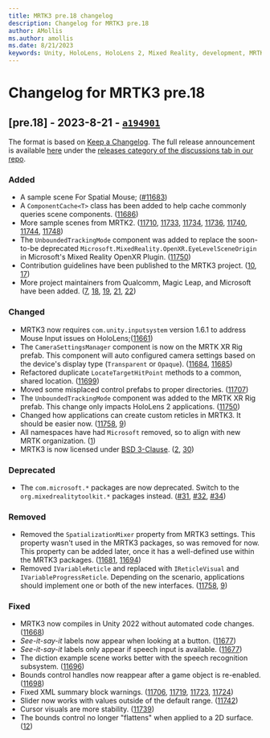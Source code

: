 ```yaml
---
title: MRTK3 pre.18 changelog
description: Changelog for MRTK3 pre.18
author: AMollis
ms.author: amollis
ms.date: 8/21/2023
keywords: Unity, HoloLens, HoloLens 2, Mixed Reality, development, MRTK, MRTK3, MRTK3 preview, MRTK3 public preview, changelog, MRTK3 changelog
---
```


# Changelog for MRTK3 pre.18

## [pre.18] - 2023-8-21 - [`a194901`](https://github.com/MixedRealityToolkit/MixedRealityToolkit-Unity/commit/a1949013355f7b3561681faf2971647ccd4c6fc4)

The format is based on [Keep a Changelog](https://keepachangelog.com/en/1.1.0/). The full release announcement is available [here](https://github.com/MixedRealityToolkit/MixedRealityToolkit-Unity/discussions/categories/releases) under the [releases category of the discussions tab in our repo](https://github.com/microsoft/MixedRealityToolkit-Unity/discussions/categories/releases).

### Added

- A sample scene For Spatial Mouse; ([#11683](https://github.com/microsoft/MixedRealityToolkit-Unity/pull/11683))
- A `ComponentCache<T>` class has been added to help cache commonly queries scene components. ([11686](https://github.com/microsoft/MixedRealityToolkit-Unity/pull/11686))
- More sample scenes from MRTK2. ([11710](https://github.com/microsoft/MixedRealityToolkit-Unity/pull/11710), [11733](https://github.com/microsoft/MixedRealityToolkit-Unity/pull/11733), [11734](https://github.com/microsoft/MixedRealityToolkit-Unity/pull/11734), [11736](https://github.com/microsoft/MixedRealityToolkit-Unity/pull/11736), [11740](https://github.com/microsoft/MixedRealityToolkit-Unity/pull/11740), [11744](https://github.com/microsoft/MixedRealityToolkit-Unity/pull/11744), [11748](https://github.com/microsoft/MixedRealityToolkit-Unity/pull/11748))
- The `UnboundedTrackingMode` component was added to replace the soon-to-be deprecated `Microsoft.MixedReality.OpenXR.EyeLevelSceneOrigin` in Microsoft's Mixed Reality OpenXR Plugin. ([11750](https://github.com/microsoft/MixedRealityToolkit-Unity/pull/11750))
- Contribution guidelines have been published to the MRTK3 project. ([10](https://github.com/MixedRealityToolkit/MixedRealityToolkit-Unity/pull/10), [17](https://github.com/MixedRealityToolkit/MixedRealityToolkit-Unity/pull/17))
- More project maintainers from Qualcomm, Magic Leap, and Microsoft have been added. ([7](https://github.com/MixedRealityToolkit/MixedRealityToolkit-Unity/pull/7), [18](https://github.com/MixedRealityToolkit/MixedRealityToolkit-Unity/pull/18), [19](https://github.com/MixedRealityToolkit/MixedRealityToolkit-Unity/pull/19), [21](https://github.com/MixedRealityToolkit/MixedRealityToolkit-Unity/pull/21), [22](https://github.com/MixedRealityToolkit/MixedRealityToolkit-Unity/pull/22))

### Changed

- MRTK3 now requires `com.unity.inputsystem` version 1.6.1 to address Mouse Input issues on HoloLens;([11661](https://github.com/microsoft/MixedRealityToolkit-Unity/pull/11661))
- The `CameraSettingsManager` component is now on the MRTK XR Rig prefab. This component will auto configured camera settings based on the device's display type (`Transparent` or `Opaque`). ([11684](https://github.com/microsoft/MixedRealityToolkit-Unity/pull/11684), [11685](https://github.com/microsoft/MixedRealityToolkit-Unity/pull/11685))
- Refactored duplicate `LocateTargetHitPoint` methods to a common, shared location. ([11699](https://github.com/microsoft/MixedRealityToolkit-Unity/pull/11699))
- Moved some misplaced control prefabs to proper directories. ([11707](https://github.com/microsoft/MixedRealityToolkit-Unity/pull/11707))
- The `UnboundedTrackingMode` component was added to the MRTK XR Rig prefab. This change only impacts HoloLens 2 applications. ([11750](https://github.com/microsoft/MixedRealityToolkit-Unity/pull/11750))
- Changed how applications can create custom reticles in MRTK3. It should be easier now. ([11758](https://github.com/microsoft/MixedRealityToolkit-Unity/pull/11758), [9](https://github.com/MixedRealityToolkit/MixedRealityToolkit-Unity/pull/9))
- All namespaces have had `Microsoft` removed, so to align with new MRTK organization. ([1](https://github.com/MixedRealityToolkit/MixedRealityToolkit-Unity/pull/1))
- MRTK3 is now licensed under [BSD 3-Clause](https://github.com/MixedRealityToolkit/MixedRealityToolkit-Unity/blob/main/LICENSE.md). ([2](https://github.com/MixedRealityToolkit/MixedRealityToolkit-Unity/pull/2), [30](https://github.com/MixedRealityToolkit/MixedRealityToolkit-Unity/pull/30))

### Deprecated

- The `com.microsoft.*` packages are now deprecated. Switch to the `org.mixedrealitytoolkit.*` packages instead. ([#31](https://github.com/MixedRealityToolkit/MixedRealityToolkit-Unity/pull/31), [#32](https://github.com/MixedRealityToolkit/MixedRealityToolkit-Unity/pull/32), [#34](https://github.com/MixedRealityToolkit/MixedRealityToolkit-Unity/pull/34))
  
### Removed

- Removed the `SpatializationMixer` property from MRTK3 settings. This property wasn't used in the MRTK3 packages, so was removed for now. This property can be added later, once it has a well-defined use within the MRTK3 packages. ([11681](https://github.com/microsoft/MixedRealityToolkit-Unity/pull/11681), [11694](https://github.com/microsoft/MixedRealityToolkit-Unity/pull/11694))
- Removed `IVariableReticle` and replaced with `IReticleVisual` and `IVariableProgressReticle`. Depending on the scenario, applications should implement one or both of the new interfaces. ([11758](https://github.com/microsoft/MixedRealityToolkit-Unity/pull/11758), [9](https://github.com/MixedRealityToolkit/MixedRealityToolkit-Unity/pull/9))
  
### Fixed

- MRTK3 now compiles in Unity 2022 without automated code changes. ([11668](https://github.com/microsoft/MixedRealityToolkit-Unity/pull/11668))
- *See-it-say-it* labels now appear when looking at a button. ([11677](https://github.com/microsoft/MixedRealityToolkit-Unity/pull/11677))
- *See-it-say-it* labels only appear if speech input is available. ([11677](https://github.com/microsoft/MixedRealityToolkit-Unity/pull/11677))
- The diction example scene works better with the speech recognition subsystem. ([11696](https://github.com/microsoft/MixedRealityToolkit-Unity/pull/11696))
- Bounds control handles now reappear after a game object is re-enabled. ([11698](https://github.com/microsoft/MixedRealityToolkit-Unity/pull/11698))
- Fixed XML summary block warnings. ([11706](https://github.com/microsoft/MixedRealityToolkit-Unity/pull/11706), [11719](https://github.com/microsoft/MixedRealityToolkit-Unity/pull/11719), [11723](https://github.com/microsoft/MixedRealityToolkit-Unity/pull/11723), [11724](https://github.com/microsoft/MixedRealityToolkit-Unity/pull/11724))
- Slider now works with values outside of the default range. ([11742](https://github.com/microsoft/MixedRealityToolkit-Unity/pull/11742))
- Cursor visuals are more stability. ([11739](https://github.com/microsoft/MixedRealityToolkit-Unity/pull/11739))
- The bounds control no longer "flattens" when applied to a 2D surface. ([12](https://github.com/MixedRealityToolkit/MixedRealityToolkit-Unity/pull/12))
